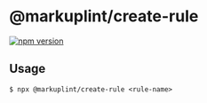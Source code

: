 # @markuplint/create-rule

[![npm version](https://badge.fury.io/js/%40markuplint%2Fcreate-rule.svg)](https://www.npmjs.com/package/@markuplint/create-rule)

## Usage

```shell
$ npx @markuplint/create-rule <rule-name>
```
